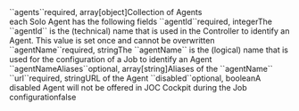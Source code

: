 <tr><td>``agents``</td><td>required, array[object]</td><td>Collection of Agents
    <br/>each Solo Agent has the following fields</td><td></td><td></td></tr>
    <tr><td style="padding-left:20px;">``agentId``</td><td>required, integer</td><td>The ``agentId`` is the (technical) name that is used in the Controller to identify an Agent. This value is set once and cannot be overwritten</td><td></td><td></td></tr>
    <tr><td style="padding-left:20px;">``agentName``</td><td>required, string</td><td>The ``agentName`` is the (logical) name that is used for the configuration of a Job to identify an Agent</td><td></td><td></td></tr>
    <tr><td style="padding-left:20px;">``agentNameAliases``</td><td>optional, array[string]</td><td>Aliases of the ``agentName``</td><td></td><td></td></tr>
    <tr><td style="padding-left:20px;">``url``</td><td>required, string</td><td>URL of the Agent</td><td></td><td></td></tr>
    <!-- tr><td style="padding-left:20px;">``isClusterWatcher``</td><td>optional, boolean</td><td>If a Controller Cluster is configured then at least one Agent must be a Cluster Watcher</td><td></td><td>false</td></tr -->
    <tr><td style="padding-left:20px;">``disabled``</td><td>optional, boolean</td><td>A disabled Agent will not be offered in JOC Cockpit during the Job configuration</td><td></td><td>false</td></tr>
    